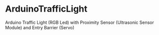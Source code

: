# ArduinoTrafficLight
Arduino Traffic Light (RGB Led) with Proximity Sensor (Ultrasonic Sensor Module) and Entry Barrier (Servo)
